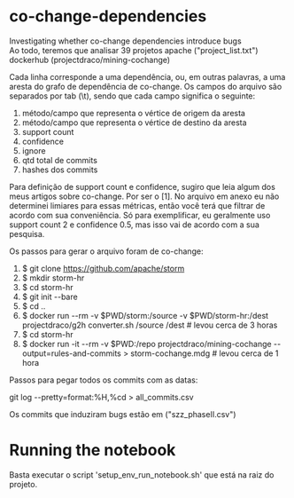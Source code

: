 # co-change-dependencies
Investigating whether co-change dependencies introduce bugs <br />
Ao todo, teremos que analisar 39 projetos apache ("project_list.txt")<br />
dockerhub (projectdraco/mining-cochange)<br />

Cada linha corresponde a uma dependência, ou, em outras palavras, a uma aresta do grafo de dependência de co-change. Os campos do arquivo são separados por tab (\t), sendo que cada campo significa o seguinte:<br />

1.  método/campo que representa o vértice de origem da aresta<br />
2.  método/campo que representa o vértice de destino da aresta<br />
3.  support count<br />
4.  confidence<br />
5.  ignore<br />
6.  qtd total de commits<br />
7.  hashes dos commits<br />

Para definição de support count e confidence, sugiro que leia algum dos meus artigos sobre co-change. Por ser o [1]. No arquivo em anexo eu não determinei limiares para essas métricas, então você terá que filtrar de acordo com sua conveniência. Só para exemplificar, eu geralmente uso support count 2 e confidence 0.5, mas isso vai de acordo com a sua pesquisa.<br />

Os passos  para gerar o arquivo foram de co-change:<br />

1.  $ git clone https://github.com/apache/storm  <br />
2.  $ mkdir storm-hr  <br />
3.  $ cd storm-hr   <br />
4.  $ git init --bare <br /> 
5.  $ cd ..   <br />
6.  $ docker run --rm -v $PWD/storm:/source -v $PWD/storm-hr:/dest projectdraco/g2h converter.sh /source /dest  # levou cerca de 3 horas <br />
7.  $ cd storm-hr <br />
8.  $ docker run -it --rm -v $PWD:/repo projectdraco/mining-cochange --output=rules-and-commits > storm-cochange.mdg # levou cerca de 1 hora <br />

Passos para pegar todos os commits com as datas:<br />

git log --pretty=format:%H,%cd  >  all_commits.csv<br />

Os commits que induziram bugs estão em ("szz_phaseII.csv")

# Running the notebook
Basta executar o script 'setup_env_run_notebook.sh' que está na raiz do projeto.
